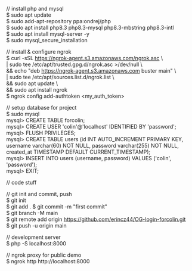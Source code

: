 // install php and mysql  
$ sudo apt update  
$ sudo add-apt-repository ppa:ondrej/php  
$ sudo apt install php8.3 php8.3-mysql php8.3-mbstring php8.3-intl  
$ sudo apt install mysql-server -y  
$ sudo mysql_secure_installation  

// install & configure ngrok  
$ curl -sSL https://ngrok-agent.s3.amazonaws.com/ngrok.asc \  
	| sudo tee /etc/apt/trusted.gpg.d/ngrok.asc >/dev/null \  
	&& echo "deb https://ngrok-agent.s3.amazonaws.com buster main" \  
	| sudo tee /etc/apt/sources.list.d/ngrok.list \  
	&& sudo apt update \  
	&& sudo apt install ngrok  
$ ngrok config add-authtoken <my_auth_token>  

// setup database for project  
$ sudo mysql  
mysql> CREATE TABLE forcolin;  
mysql> CREATE USER 'colin'@'localhost' IDENTIFIED BY 'password';  
mysql> FLUSH PRIVILEGES;  
mysql> CREATE TABLE users (id INT AUTO_INCREMENT PRIMARY KEY, username varchar(60) NOT NULL, password varchar(255) NOT NULL, created_at TIMESTAMP DEFAULT CURRENT_TIMESTAMP);  
mysql> INSERT INTO users (username, password) VALUES ('colin', 'password');  
mysql> EXIT;  

// code stuff  

// git init and commit, push  
$ git init  
$ git add . 
$ git commit -m "first commit"  
$ git branch -M main  
$ git remote add origin https://github.com/erincz44/OG-login-forcolin.git  
$ git push -u origin main  

// development server  
$ php -S localhost:8000  

// ngrok proxy for public demo  
$ ngrok http http://localhost:8000  